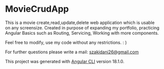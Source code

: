 # MovieCrudApp

This is a movie create,read,update,delete web application which is usable on any screensize.
Created in purpose of expanding my portfolio, practicing Angular Basics such as Routing, Servicing, Working with more components.

Feel free to modify, use my code without any restrictions.  : ) 

For further questions please write a mail: szakidani26@gmail.com

This project was generated with [Angular CLI](https://github.com/angular/angular-cli) version 18.1.0.





